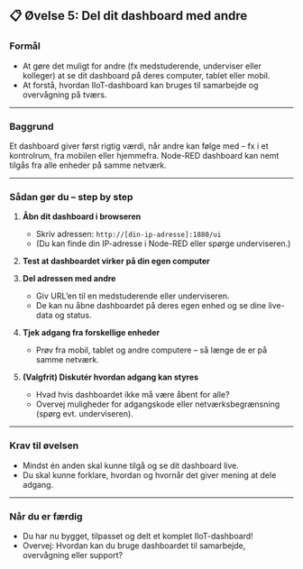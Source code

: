 ## 📋 Øvelse 5: Del dit dashboard med andre

### **Formål**

* At gøre det muligt for andre (fx medstuderende, underviser eller kolleger) at se dit dashboard på deres computer, tablet eller mobil.
* At forstå, hvordan IIoT-dashboard kan bruges til samarbejde og overvågning på tværs.

---

### **Baggrund**

Et dashboard giver først rigtig værdi, når andre kan følge med – fx i et kontrolrum, fra mobilen eller hjemmefra. Node-RED dashboard kan nemt tilgås fra alle enheder på samme netværk.

---

### **Sådan gør du – step by step**

1. **Åbn dit dashboard i browseren**

   * Skriv adressen: `http://[din-ip-adresse]:1880/ui`
   * (Du kan finde din IP-adresse i Node-RED eller spørge underviseren.)

2. **Test at dashboardet virker på din egen computer**

3. **Del adressen med andre**

   * Giv URL’en til en medstuderende eller underviseren.
   * De kan nu åbne dashboardet på deres egen enhed og se dine live-data og status.

4. **Tjek adgang fra forskellige enheder**

   * Prøv fra mobil, tablet og andre computere – så længe de er på samme netværk.

5. **(Valgfrit) Diskutér hvordan adgang kan styres**

   * Hvad hvis dashboardet ikke må være åbent for alle?
   * Overvej muligheder for adgangskode eller netværksbegrænsning (spørg evt. underviseren).

---

### **Krav til øvelsen**

* Mindst én anden skal kunne tilgå og se dit dashboard live.
* Du skal kunne forklare, hvordan og hvornår det giver mening at dele adgang.

---

### **Når du er færdig**

* Du har nu bygget, tilpasset og delt et komplet IIoT-dashboard!
* Overvej: Hvordan kan du bruge dashboardet til samarbejde, overvågning eller support?
